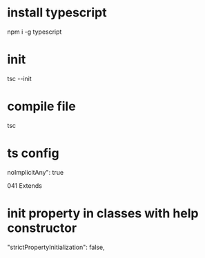 # install typescript
npm i -g typescript

# init
tsc --init

# compile file
tsc

# ts config
noImplicitAny": true

041 Extends

# init property in classes with help constructor
"strictPropertyInitialization": false,